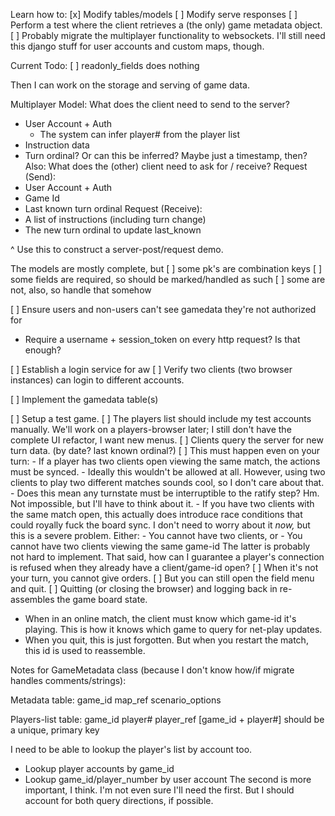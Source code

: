 
Learn how to:
[x] Modify tables/models
[ ] Modify serve responses
[ ] Perform a test where the client retrieves a (the only) game metadata object.
[ ] Probably migrate the multiplayer functionality to websockets. I'll still need this django stuff for user accounts and custom maps, though.


Current Todo:
[ ] readonly_fields does nothing


Then I can work on the storage and serving of game data.

Multiplayer Model: What does the client need to send to the server?
- User Account + Auth
  - The system can infer player# from the player list
- Instruction data
- Turn ordinal? Or can this be inferred? Maybe just a timestamp, then?
Also: What does the (other) client need to ask for / receive?
Request (Send):
- User Account + Auth
- Game Id
- Last known turn ordinal
Request (Receive):
- A list of instructions (including turn change)
- The new turn ordinal to update last_known

^ Use this to construct a server-post/request demo.


The models are mostly complete, but
[ ] some pk's are combination keys
[ ] some fields are required, so should be marked/handled as such
  [ ] some are not, also, so handle that somehow


[ ] Ensure users and non-users can't see gamedata they're not authorized for
  - Require a username + session_token on every http request? Is that enough?

[ ] Establish a login service for aw
  [ ] Verify two clients (two browser instances) can login to different accounts.

[ ] Implement the gamedata table(s)

[ ] Setup a test game.
  [ ] The players list should include my test accounts manually. We'll work on a players-browser later; I still don't have the complete UI refactor, I want new menus.
  [ ] Clients query the server for new turn data. (by date? last known ordinal?)
    [ ] This must happen even on your turn:
      - If a player has two clients open viewing the same match, the actions must be synced.
        - Ideally this wouldn't be allowed at all. However, using two clients to play two different matches sounds cool, so I don't care about that.
      - Does this mean any turnstate must be interruptible to the ratify step? Hm. Not impossible, but I'll have to think about it.
      - If you have two clients with the same match open, this actually does introduce race conditions that could royally fuck the board sync. I don't need to worry about it *now,* but this is a severe problem. Either:
        - You cannot have two clients, or
        - You cannot have two clients viewing the same game-id
      The latter is probably not hard to implement. That said, how can I guarantee a player's connection is refused when they already have a client/game-id open?
  [ ] When it's not your turn, you cannot give orders.
    [ ] But you can still open the field menu and quit.
  [ ] Quitting (or closing the browser) and logging back in re-assembles the game board state.



- When in an online match, the client must know which game-id it's playing. This is how it knows which game to query for net-play updates.
- When you quit, this is just forgotten. But when you restart the match, this id is used to reassemble.



Notes for GameMetadata class (because I don't know how/if migrate handles comments/strings):

Metadata table:
game_id map_ref scenario_options

Players-list table:
game_id player# player_ref
  [game_id + player#] should be a unique, primary key

I need to be able to lookup the player's list by account too.
  - Lookup player accounts by game_id
  - Lookup game_id/player_number by user account
The second is more important, I think. I'm not even sure I'll need the first.
But I should account for both query directions, if possible.